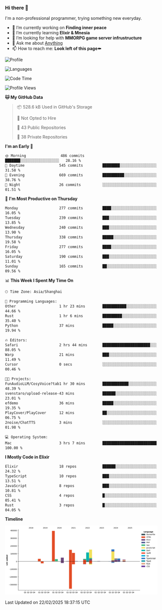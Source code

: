 ### Hi there 👋

I'm a non-professional programmer, trying something new everyday.

<!--
**dyzdyz010/dyzdyz010** is a ✨ _special_ ✨ repository because its `README.md` (this file) appears on your GitHub profile.
-->

- 🔭 I’m currently working on **Finding inner peace**
- 🌱 I’m currently learning **Elixir & Mnesia**
- 🤔 I’m looking for help with **MMORPG game server infrustructure**
- 💬 Ask me about [Anything](https://github.com/dyzdyz010/dyzdyz010/issues)
- 📫 How to reach me: **Look left of this page⬅️**

<!-- - 👯 I’m looking to collaborate on
- 😄 Pronouns: ...
- ⚡ Fun fact: ...
 -->
 
![Profile](https://github-readme-stats.vercel.app/api?username=dyzdyz010&count_private=true&show_icons=true&theme=dracula)

![Languages](https://github-readme-stats.vercel.app/api/top-langs/?username=dyzdyz010&layout=compact&theme=dracula)

<!--START_SECTION:waka-->
![Code Time](http://img.shields.io/badge/Code%20Time-1%2C926%20hrs%2027%20mins-blue)

![Profile Views](http://img.shields.io/badge/Profile%20Views-0-blue)

**🐱 My GitHub Data** 

> 📦 528.6 kB Used in GitHub's Storage 
 > 
> 🚫 Not Opted to Hire
 > 
> 📜 43 Public Repositories 
 > 
> 🔑 38 Private Repositories 
 > 
**I'm an Early 🐤** 

```text
🌞 Morning                486 commits         ███████░░░░░░░░░░░░░░░░░░   28.16 % 
🌆 Daytime                545 commits         ████████░░░░░░░░░░░░░░░░░   31.58 % 
🌃 Evening                669 commits         ██████████░░░░░░░░░░░░░░░   38.76 % 
🌙 Night                  26 commits          ░░░░░░░░░░░░░░░░░░░░░░░░░   01.51 % 
```
📅 **I'm Most Productive on Thursday** 

```text
Monday                   277 commits         ████░░░░░░░░░░░░░░░░░░░░░   16.05 % 
Tuesday                  239 commits         ███░░░░░░░░░░░░░░░░░░░░░░   13.85 % 
Wednesday                240 commits         ███░░░░░░░░░░░░░░░░░░░░░░   13.90 % 
Thursday                 338 commits         █████░░░░░░░░░░░░░░░░░░░░   19.58 % 
Friday                   277 commits         ████░░░░░░░░░░░░░░░░░░░░░   16.05 % 
Saturday                 190 commits         ███░░░░░░░░░░░░░░░░░░░░░░   11.01 % 
Sunday                   165 commits         ██░░░░░░░░░░░░░░░░░░░░░░░   09.56 % 
```


📊 **This Week I Spent My Time On** 

```text
🕑︎ Time Zone: Asia/Shanghai

💬 Programming Languages: 
Other                    1 hr 23 mins        ███████████░░░░░░░░░░░░░░   44.66 % 
Rust                     1 hr 6 mins         █████████░░░░░░░░░░░░░░░░   35.40 % 
Python                   37 mins             █████░░░░░░░░░░░░░░░░░░░░   19.94 % 

🔥 Editors: 
Safari                   2 hrs 44 mins       ██████████████████████░░░   88.05 % 
Warp                     21 mins             ███░░░░░░░░░░░░░░░░░░░░░░   11.49 % 
Cursor                   0 secs              ░░░░░░░░░░░░░░░░░░░░░░░░░   00.46 % 

🐱‍💻 Projects: 
FunAudioLLM/CosyVoice?tab1 hr 30 mins        ████████████░░░░░░░░░░░░░   48.39 % 
svenstaro/upload-release-43 mins             ██████░░░░░░░░░░░░░░░░░░░   23.01 % 
efdemo                   36 mins             █████░░░░░░░░░░░░░░░░░░░░   19.35 % 
PlayCover/PlayCover      12 mins             ██░░░░░░░░░░░░░░░░░░░░░░░   06.75 % 
2noise/ChatTTS           3 mins              ░░░░░░░░░░░░░░░░░░░░░░░░░   01.98 % 

💻 Operating System: 
Mac                      3 hrs 7 mins        █████████████████████████   100.00 % 
```

**I Mostly Code in Elixir** 

```text
Elixir                   18 repos            ██████░░░░░░░░░░░░░░░░░░░   24.32 % 
TypeScript               10 repos            ███░░░░░░░░░░░░░░░░░░░░░░   13.51 % 
JavaScript               8 repos             ███░░░░░░░░░░░░░░░░░░░░░░   10.81 % 
CSS                      4 repos             █░░░░░░░░░░░░░░░░░░░░░░░░   05.41 % 
Rust                     3 repos             █░░░░░░░░░░░░░░░░░░░░░░░░   04.05 % 
```



**Timeline**

![Lines of Code chart](https://raw.githubusercontent.com/dyzdyz010/dyzdyz010/master/assets/bar_graph.png)


 Last Updated on 22/02/2025 18:37:15 UTC
<!--END_SECTION:waka-->
